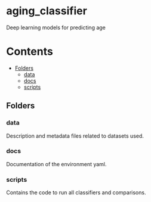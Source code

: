 # aging_classifier
Deep learning models for predicting age

# Contents

* [Folders](#Folders)
  * [data](#data)
  * [docs](#docs)
  * [scripts](#scripts)


## Folders 

### data

Description and metadata files related to datasets used.

### docs

Documentation of the environment yaml. 

### scripts

Contains the code to run all classifiers and comparisons.

